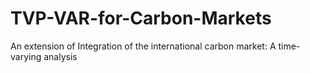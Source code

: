 # TVP-VAR-for-Carbon-Markets
An extension of Integration of the international carbon market: A time-varying analysis
